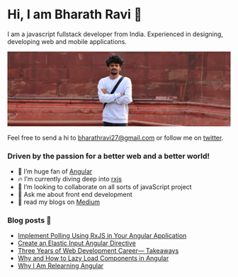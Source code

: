 # Hi, I am Bharath Ravi 🌟

I am a javascript fullstack developer from India. Experienced in designing, developing web and mobile applications.

<img src="https://raw.githubusercontent.com/BharathRavi27/BharathRavi27/master/bharath.jpeg" alt="banner of bharath ravi, frontend developer">

Feel free to send a hi to <bharathravi27@gmail.com> or follow me on [twitter](https://twitter.com/_bharath_ravi).

### Driven by the passion for a better web and a better world!

- 🔭 I’m huge fan of [Angular](https://angular.io)
- 🔥 I’m currently diving deep into [rxjs](RxJSrxjs-dev.firebaseapp.com)
- 👯 I’m looking to collaborate on all sorts of javaScript project
- 💬 Ask me about front end development
- 📃 read my blogs on [Medium](https://medium.com/@bharathravi27)

### Blog posts 📕

<!-- BLOG-POST-LIST:START -->
- [Implement Polling Using RxJS in Your Angular Application](https://medium.com/better-programming/implement-polling-using-rxjs-in-your-angular-application-278129d5a9a9?source=rss-d3cb98938cdc------2)
- [Create an Elastic Input Angular Directive](https://medium.com/javascript-in-plain-english/create-an-elastic-input-angular-directive-b58d3e61185e?source=rss-d3cb98938cdc------2)
- [Three Years of Web Development Career— Takeaways](https://levelup.gitconnected.com/three-years-of-web-development-career-takeaways-9d8df65c5cf6?source=rss-d3cb98938cdc------2)
- [Why and How to Lazy Load Components in Angular](https://medium.com/better-programming/why-and-how-to-lazy-load-components-in-angular-b4aff3797c6d?source=rss-d3cb98938cdc------2)
- [Why I Am Relearning Angular](https://levelup.gitconnected.com/why-i-am-relearning-angular-5308555f4e8e?source=rss-d3cb98938cdc------2)
<!-- BLOG-POST-LIST:END -->
